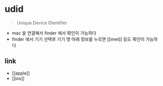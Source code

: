 # udid

> Unique Device IDentifier

- mac 을 연결해서 finder 에서 확인이 가능하다
- finder 에서 기기 선택후 기기 명 아래 정보를 누르면 [[imei]] 등도 확인이 가능하다

## link
- [[apple]]
- [[ios]]
